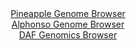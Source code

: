 <div id="Pineapple_Genome_Browser" align="center">
  <a href="https://igv.org/app/?sessionURL=blob:zZRrb5swFIb_i6VWm0TAQG4gVRNpk17TKUmTrK0qdAAD7sAmtgNpovz3udWmfemk5sOmSVgyRwa_5_EDO1QTISlnyEeOaXdM20YGkjlvZlBWBbmFkkjkp1BIYiBBUiIIiwnydygFqWA.vdFP5kpV0rcsqqpWCSzjpnRNKGHLGTTSjHlpnfKigIgLUFxIayCg5hbN6lZDIqgqU._tmh0rAQUWFFXOmeRWRVgWNvp94a9SmBHGSxKW60LRtwChzqMzJmYKX4LlLIhjIuU1eblMToLry2DhDucP593Th_nXi.W8uzye0YyBWgtyMsy3W8buK0Wc8ZhsbnB.5AzyNBmVq6x_5J4dDzcVFUSe2D2773q43_c0GsoSsvmfutYXPbDzxWQTldntJFgU7VVwPo7qpHx2n0dn.Z_63huo4PFam4DiXPR8Gxsu7hodp9t6ndp9A.NXOoJT5D8.GUgJiL_r5Y87pF4q7QuSZLV.U8dAXCREIL_lYdyzPc_ptHtt7Hn23tihtSj.HtrRfOr1sBM4TjdMaaG0zEkoWSVNYMys49TMtgeynA6HY5JdePfzI2f0kNnjlDbjbyOHpdtl.z2aHtYE9OZvB6hb_Uimf.LdR4KYKjpUtiHRn1U1ae7U9hzO9LzRoz0ZNHewuNLQBnD5LqbX_9BhiFIuSlB6va7o25_e1SAoMKULNZU0ogVVL0tNkzfItx1X64tiXnDtIxJZ9Akb2LA7.PNvTd390_4H">Pineapple Genome Browser</a>
</div>
<div id="Alphonso_Genome_Browser" align="center">
  <a href="https://igv.org/app/?sessionURL=blob:zZJdb5swGEb_i6VWm0TAhgIBqZpom6Rt1lZJxqK1qpABQ6wYm9pOyIfy3.dVm3azSs3FpklcmFcGP8_x2YM1kYoKDmLg2si3EQIWUAvRzXDTMnKPG6JAXGGmiAUkqYgkvCAg3oMKK43T6Wfz5ULrVsWOQ3XbazCvha08Gzd4JzjulF2IxrkUjOFcSKyFVM6FxGvh0Hrd60iO29Y2Z3u275RYYwezdiG4Ek5LeJ115n_Zr1FWEy4akjUrpulrgMzkMRlLu8KfkvksKQqi1Jhsb8rzZHyTfPUG6eMouHxMH67naTA_ndGaY72S5LzMJ9u7yYjQE3fY4eki7d9uXO6J7fbOHZx4V6eDTUslUecoRH0vQtD1DRrKS7L5n1qbhx7ZvE7LZBfevAzDcbg5cS9qQyD5MmL5YDCX.fKN7gcLMFGsjA2gWMgwRtDyYGD5btD7sUR9C8LIEJKCgvjp2QJa4mJptj_tgd62xhmgyMvqVR8LCFkSCeJeBGGIosj1z8IzGEXoYO3BSrK_h3eYTqMQuonrBllFmTZCl5nirbIx5_a6qOx6dyRPuNJevvT8Un1rYdomupvs2BW5mk_rP7IMTH9z9OsVmqLvSfRPzHtPEFvnx.qm7_sTlKK0nsyG0_71w1ipiW7owphHkjcBHQenErLB2uw3E_P607c1lhRzbQZrqmhOGdXbueEoOhAj1zPagkIwYTwEss4_QAtayIcff.vpHZ4P3wE-">Alphonso Genome Browser</a>
</div>


<div id="DAF_Genomics_Browser" align="center">
  <a href="https://igv.org/app/?sessionURL=blob:tZFta9swFIX_i2D9ZDuW7MSxIQyzpkubtIMENyWlhFv7Oha1LVeS43Qh_33CaxnshTHoQBIS91ydIz1HskepuKhJRJhDhw6lxCKqEN0KqqbEG6hQkSiHUqFFJOYosU6RREeSg9KQLBems9C6UdFgkEFu77AWFU.VozwHGluJVhdopDZzoIKvooZOOamojFjDAMqmELUSA0hTVMp2Bw3Wu20HZnmrbfsrcVu1pea969aEMMEyJweTltcZHv4S5D84m8E_xutV3PfP8eUym8Tzy_jWmyabz6NPm.TLbJ2M1mcrvqtBtxIn9PppUTx3uxW9uuN3cI2ML90a2.Vi.sE7P5seGi5RTWhAx17ohsMROVmkFGlrEJC0kDSivhWwscV8337dekZlyAhOovsHi2gJ6ZOR3x.JfmkMKKLwue2ZWUTIDCWJ7NB1AxqGbOgHvhuG9GQdSSvLdyZ5kSzDwGUxYyPnESrjn_Oy_z5j9GvxvTD.dLOZ_4rJn6bpxX7P5FgW52xztQgPs3n3OCtU_FtMgUn_x2flQlagTen78RUKlMatwlr_oOKdHk7fAA--">DAF Genomics Browser</a>
</div>
